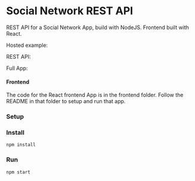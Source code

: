 # Social Network REST API

REST API for a Social Network App, build with NodeJS. Frontend built with React.

Hosted example:

REST API:

Full App:

#### Frontend

The code for the React frontend App is in the frontend folder. Follow the README in that folder to setup and run that app.

### Setup

### Install

    npm install

### Run

    npm start
